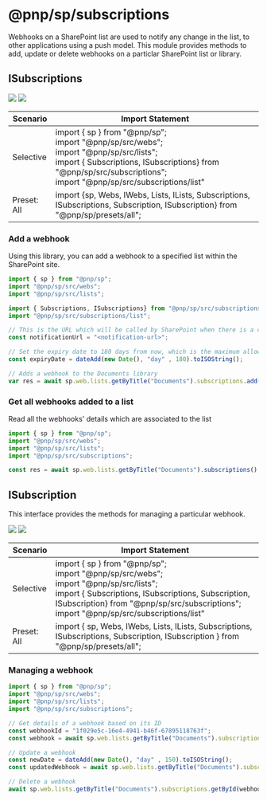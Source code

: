 # @pnp/sp/subscriptions

Webhooks on a SharePoint list are used to notify any change in the list, to other applications using a push model. This module provides methods to add, update or delete webhooks on a particlar SharePoint list or library.

## ISubscriptions

[![](https://img.shields.io/badge/Invokable-informational.svg)](../invokable.md) [![](https://img.shields.io/badge/Selective%20Imports-informational.svg)](../selective-imports.md)

| Scenario    | Import Statement                                                                                                                                                                                                           |
| ----------- | -------------------------------------------------------------------------------------------------------------------------------------------------------------------------------------------------------------------------- |
| Selective   | import { sp } from "@pnp/sp";<br />import "@pnp/sp/src/webs";<br />import "@pnp/sp/src/lists";<br />import { Subscriptions, ISubscriptions} from "@pnp/sp/src/subscriptions";<br />import "@pnp/sp/src/subscriptions/list" |
| Preset: All | import {sp, Webs, IWebs, Lists, ILists, Subscriptions, ISubscriptions, Subscription, ISubscription} from "@pnp/sp/presets/all";                                                                                            |


### Add a webhook

Using this library, you can add a webhook to a specified list within the SharePoint site.

```TypeScript
import { sp } from "@pnp/sp";
import "@pnp/sp/src/webs";
import "@pnp/sp/src/lists";

import { Subscriptions, ISubscriptions} from "@pnp/sp/src/subscriptions";
import "@pnp/sp/src/subscriptions/list";

// This is the URL which will be called by SharePoint when there is a change in the list
const notificationUrl = "<notification-url>";

// Set the expiry date to 180 days from now, which is the maximum allowed for the webhook expiry date.
const expiryDate = dateAdd(new Date(), "day" , 180).toISOString();

// Adds a webhook to the Documents library
var res = await sp.web.lists.getByTitle("Documents").subscriptions.add(notificationUrl,expiryDate);
```

### Get all webhooks added to a list

Read all the webhooks' details which are associated to the list

```TypeScript
import { sp } from "@pnp/sp";
import "@pnp/sp/src/webs";
import "@pnp/sp/src/lists";
import "@pnp/sp/src/subscriptions";

const res = await sp.web.lists.getByTitle("Documents").subscriptions();
```

## ISubscription

This interface provides the methods for managing a particular webhook.

[![](https://img.shields.io/badge/Invokable-informational.svg)](../invokable.md) [![](https://img.shields.io/badge/Selective%20Imports-informational.svg)](../selective-imports.md)

| Scenario    | Import Statement                                                                                                                                                                                                                                        |
| ----------- | ------------------------------------------------------------------------------------------------------------------------------------------------------------------------------------------------------------------------------------------------------- |
| Selective   | import { sp } from "@pnp/sp";<br />import "@pnp/sp/src/webs";<br />import "@pnp/sp/src/lists";<br />import { Subscriptions, ISubscriptions, Subscription, ISubscription} from "@pnp/sp/src/subscriptions";<br />import "@pnp/sp/src/subscriptions/list" |
| Preset: All | import { sp, Webs, IWebs, Lists, ILists, Subscriptions, ISubscriptions, Subscription, ISubscription } from "@pnp/sp/presets/all";                                                                                                                       |

### Managing a webhook

```TypeScript
import { sp } from "@pnp/sp";
import "@pnp/sp/src/webs";
import "@pnp/sp/src/lists";
import "@pnp/sp/src/subscriptions";

// Get details of a webhook based on its ID
const webhookId = "1f029e5c-16e4-4941-b46f-67895118763f";
const webhook = await sp.web.lists.getByTitle("Documents").subscriptions.getById(webhookId)();

// Update a webhook
const newDate = dateAdd(new Date(), "day" , 150).toISOString();
const updatedWebhook = await sp.web.lists.getByTitle("Documents").subscriptions.getById(webhookId).update(newDate);

// Delete a webhook
await sp.web.lists.getByTitle("Documents").subscriptions.getById(webhookId).delete();
```